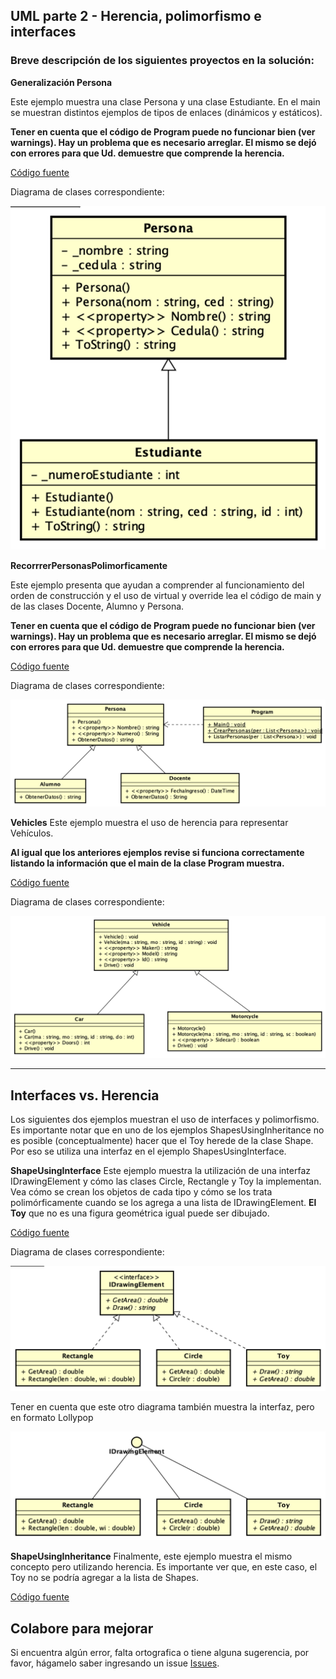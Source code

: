 ## UML parte 2 - Herencia, polimorfismo e interfaces
### Breve descripción de los siguientes proyectos en la solución:

**Generalización Persona**

Este ejemplo muestra una clase Persona y una clase Estudiante.
En el main se muestran distintos ejemplos de tipos de enlaces (dinámicos y estáticos).

__Tener en cuenta que el código de Program puede no funcionar bien (ver warnings). Hay un problema que es necesario arreglar.
El mismo se dejó con errores para que Ud. demuestre que comprende la herencia.__

[Código fuente](./GeneralizacionPersonaEstudiante)

Diagrama de clases correspondiente:

![Generalización](./imagenes/PersonaEstudiante.png)

**RecorrrerPersonasPolimorficamente**

Este ejemplo presenta  que ayudan a comprender al funcionamiento del orden de construcción y el uso de virtual y override
lea el código de main y de las clases Docente, Alumno y Persona.

__Tener en cuenta que el código de Program puede no funcionar bien (ver warnings).
Hay un problema que es necesario arreglar.
El mismo se dejó con errores para que Ud. demuestre que comprende la herencia.__

[Código fuente](./RecorrerPersonasPolimorficamente)

Diagrama de clases correspondiente:

![Recorrer Polimórficamente](imagenes/RecorrerPersonas.png)

**Vehicles**
Este ejemplo muestra el uso de herencia para representar Vehículos.

__Al igual que los anteriores ejemplos
revise si funciona correctamente listando la información que el main de la clase Program muestra.__

[Código fuente](./Vehicles)

Diagrama de clases correspondiente:

![Herencia de Vehiculos](imagenes/Vehicles.png)
___

## Interfaces vs. Herencia
Los siguientes dos ejemplos muestran el uso de interfaces y polimorfismo.
Es importante notar que en uno de los ejemplos ShapesUsingInheritance no es posible (conceptualmente)
hacer que el Toy herede de la clase Shape. Por eso se utiliza una interfaz en el ejemplo ShapesUsingInterface.


**ShapeUsingInterface**
Este ejemplo muestra la utilización de una interfaz IDrawingElement y cómo las clases Circle, Rectangle y Toy la implementan.
Vea cómo se crean los objetos de cada tipo y cómo se los trata polimórficamente cuando se los
agrega a una lista de IDrawingElement.  __El Toy__ que no es una figura geométrica igual puede ser dibujado.

[Código fuente](./ShapesUsingInterface)

Diagrama de clases correspondiente:

![Interfaz y IDrawinElement](imagenes/IDrawingInterface.png)

Tener en cuenta que este otro diagrama también muestra la interfaz, pero en formato Lollypop

![Lollypop](imagenes/InterfaceLollypop.png)

**ShapeUsingInheritance**
Finalmente, este ejemplo muestra el mismo concepto pero utilizando herencia. Es importante ver que, en este caso, el Toy no se podría agregar a la lista de Shapes.

[Código fuente](./ShapesUsingInheritance)

## Colabore para mejorar ##
Si encuentra algún error, falta ortografica o tiene alguna sugerencia, por favor, hágamelo saber ingresando un issue [Issues](https://github.com/gamousquesORT/DemosDA1/issues).